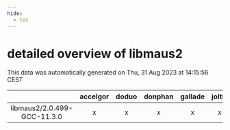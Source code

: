 ```yaml
---
hide:
  - toc
---
```


detailed overview of libmaus2
=============================


This data was automatically generated on Thu, 31 Aug 2023 at 14:15:56 CEST  

| |accelgor|doduo|donphan|gallade|joltik|skitty|swalot|victini|
| :---: | :---: | :---: | :---: | :---: | :---: | :---: | :---: | :---: |
|libmaus2/2.0.499-GCC-11.3.0|x|x|x|x|x|x|x|x|
